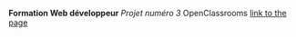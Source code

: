 **Formation Web développeur**
*Projet numéro 3*
OpenClassrooms
[link to the page](./public/index.html)
